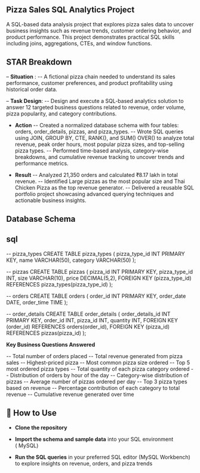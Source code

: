 ## Pizza Sales SQL Analytics Project
A SQL-based data analysis project that explores pizza sales data to uncover business insights such as revenue trends, customer ordering behavior, 
and product performance. This project demonstrates practical SQL skills including joins, aggregations, CTEs, and window functions.

 ## STAR Breakdown ##
– **Situation** :
-- A fictional pizza chain needed to understand its sales performance, customer preferences, and product profitability using historical order data.

– **Task Design**:
-- Design and execute a SQL-based analytics solution to answer 12 targeted business questions related to revenue, order volume, pizza popularity, and category contributions.

- **Action**
-- Created a normalized database schema with four tables: orders, order_details, pizzas, and pizza_types.
-- Wrote SQL queries using JOIN, GROUP BY, CTE, RANK(), and SUM() OVER() to analyze total revenue, peak order hours, most popular pizza sizes, and top-selling pizza types.
-- Performed time-based analysis, category-wise breakdowns, and cumulative revenue tracking to uncover trends and performance metrics.

- **Result**
-- Analyzed 21,350 orders and calculated ₹8.17 lakh in total revenue.
-- Identified Large pizzas as the most popular size and Thai Chicken Pizza as the top revenue generator.
-- Delivered a reusable SQL portfolio project showcasing advanced querying techniques and actionable business insights.


## Database Schema ##

## sql ##

-- pizza_types
CREATE TABLE pizza_types (
  pizza_type_id INT PRIMARY KEY,
  name VARCHAR(50),
  category VARCHAR(50)
);

-- pizzas
CREATE TABLE pizzas (
  pizza_id INT PRIMARY KEY,
  pizza_type_id INT,
  size VARCHAR(10),
  price DECIMAL(5,2),
  FOREIGN KEY (pizza_type_id) REFERENCES pizza_types(pizza_type_id)
);

-- orders
CREATE TABLE orders (
  order_id INT PRIMARY KEY,
  order_date DATE,
  order_time TIME
);

-- order_details 
CREATE TABLE order_details (
  order_details_id INT PRIMARY KEY,
  order_id INT,
  pizza_id INT,
  quantity INT,
  FOREIGN KEY (order_id) REFERENCES orders(order_id),
  FOREIGN KEY (pizza_id) REFERENCES pizzas(pizza_id)
);


**Key Business Questions Answered**

-- Total number of orders placed
-- Total revenue generated from pizza sales
-- Highest-priced pizza
-- Most common pizza size ordered
-- Top 5 most ordered pizza types
-- Total quantity of each pizza category ordered
-- Distribution of orders by hour of the day
-- Category-wise distribution of pizzas
-- Average number of pizzas ordered per day
-- Top 3 pizza types based on revenue
-- Percentage contribution of each category to total revenue
-- Cumulative revenue generated over time


## 🚀 How to Use

- **Clone the repository**  


- **Import the schema and sample data** into your SQL environment  
  ( MySQL)

- **Run the SQL queries** in your preferred SQL editor (MySQL Workbench) to explore insights on revenue, orders, and pizza trends

